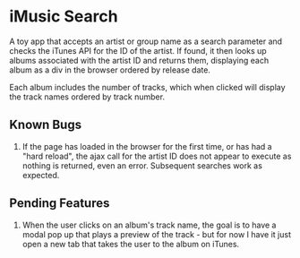 # iMusic Search

A toy app that accepts an artist or group name as a search parameter and checks the iTunes API for the ID of the artist. If found, it then looks up albums associated with the artist ID and returns them, displaying each album as a div in the browser ordered by release date.

Each album includes the number of tracks, which when clicked will display the track names ordered by track number.

## Known Bugs

1. If the page has loaded in the browser for the first time, or has had a "hard reload", the ajax call for the artist ID does not appear to execute as nothing is returned, even an error. Subsequent searches work as expected.

## Pending Features

1.  When the user clicks on an album's track name, the goal is to have a modal pop up that plays a preview of the track - but for now I have it just open a new tab that takes the user to the album on iTunes.
